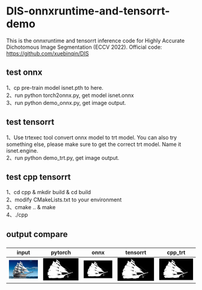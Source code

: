 # DIS-onnxruntime-and-tensorrt-demo
This is the onnxruntime and tensorrt inference code  for Highly Accurate Dichotomous Image Segmentation (ECCV 2022).
Official code: https://github.com/xuebinqin/DIS

## test onnx
1、cp pre-train model isnet.pth to here. <br>
2、run python torch2onnx.py, get model isnet.onnx <br>
3、run python demo_onnx.py, get image output.

## test tensorrt
1、Use trtexec tool convert onnx model to trt model. You can also try something else, please make sure to get the correct trt model.
  Name it isnet.engine. <br>
2、run python demo_trt.py, get image output. <br>

## test cpp tensorrt
1、cd cpp & mkdir build & cd build <br>
2、modify CMakeLists.txt to your environment <br>
3、cmake .. & make <br>
4、./cpp

## output compare

###
| input | pytorch| onnx | tensorrt| cpp_trt |
| :-: |:-:| :-:|:-:|:-:|
|<img src="https://github.com/xuanandsix/DIS-onnxruntime-and-tensorrt-demo/raw/main/test.jpg" >|<img src="https://github.com/xuanandsix/DIS-onnxruntime-and-tensorrt-demo/raw/main/imgs/output_torch.png">|<img src="https://github.com/xuanandsix/DIS-onnxruntime-and-tensorrt-demo/raw/main/imgs/output_onnx.png" >|<img src="https://github.com/xuanandsix/DIS-onnxruntime-and-tensorrt-demo/raw/main/imgs/output_trt.png">|<img src="https://github.com/xuanandsix/DIS-onnxruntime-and-tensorrt-demo/raw/main/imgs/output_cpp_trt.png">|

